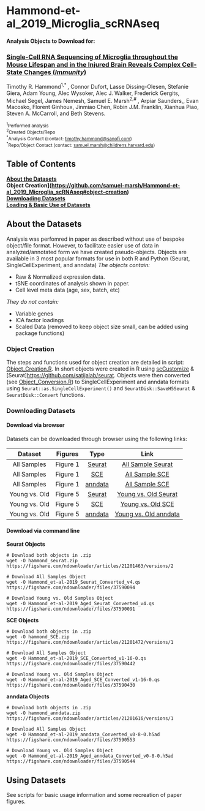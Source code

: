 # Hammond-et-al_2019_Microglia_scRNAseq

#### Analysis Objects to Download for:  
### [**Single-Cell RNA Sequencing of Microglia throughout the Mouse Lifespan and in the Injured Brain Reveals Complex Cell-State Changes (*Immunity*)**](https://doi.org/10.1016/j.immuni.2018.11.004)  
Timothy R. Hammond<sup>1,\* </sup>, Connor Dufort, Lasse Dissing-Olesen, Stefanie Giera, Adam Young, Alec Wysoker, Alec J. Walker, Frederick Gergits, Michael Segel, James Nemesh, Samuel E. Marsh<sup>2,\# </sup>, Arpiar Saunders,, Evan Macosko, Florent Ginhoux, Jinmiao Chen, Robin J.M. Franklin, Xianhua Piao, Steven A. McCarroll, and Beth Stevens.

<sup><sup>1</sup>Performed analysis</sup>   
<sup><sup>2</sup>Created Objects/Repo</sup>  
<sup><sup>\*</sup>Analysis Contact (contact: timothy.hammond@sanofi.com)</sup>  
<sup><sup>\*</sup>Repo/Object Contact (contact: samuel.marsh@childrens.harvard.edu)</sup>  

## Table of Contents  
**[About the Datasets](https://github.com/samuel-marsh/Hammond-et-al_2019_Microglia_scRNAseq#about-the-datasets)**  
**Object Creation](https://github.com/samuel-marsh/Hammond-et-al_2019_Microglia_scRNAseq#object-creation)**  
**[Downloading Datasets](https://github.com/samuel-marsh/Hammond-et-al_2019_Microglia_scRNAseq#downloading-datasets)**  
**[Loading & Basic Use of Datasets](https://github.com/samuel-marsh/Hammond-et-al_2019_Microglia_scRNAseq#using-datasets)**  


##  About the Datasets  
Analysis was perfomred in paper as described without use of bespoke object/file format.  However, to facilitate easier use of data in analyzed/annotated form we have created pseudo-objects.  Objects are available in 3 most popular formats for use in both R and Python (Seurat, SingleCellExperiment, and anndata)
*The objects contain:*
- Raw & Normalized expression data.
- tSNE coordinates of analysis shown in paper.
- Cell level meta data (age, sex, batch, etc)

*They do not contain:*
- Variable genes
- ICA factor loadings
- Scaled Data (removed to keep object size small, can be added using package functions)

### Object Creation  
The steps and functions used for object creation are detailed in script: [Object_Creation.R](LINK_HERE).  In short objects were created in R using [scCustomize](https://samuel-marsh.github.io/scCustomize/) & [Seurat]https://github.com/satijalab/seurat.  Objects were then converted (see [Object_Conversion.R](LINK_HERE)) to SingleCellExperiment and anndata formats using `Seurat::as.SingleCellExperiment()` and `SeuratDisk::SaveH5Seurat` & `SeuratDisk::Convert` functions.


### Downloading Datasets  
#### Download via browser  
Datasets can be downloaded through browser using the following links:  

| Dataset | Figures | Type | Link |
| :-----: | :-----: | :------: | :------------: |
| All Samples | Figure 1 | [Seurat](https://github.com/satijalab/seurat/wiki/Seurat) | [All Sample Seurat](https://figshare.com/ndownloader/files/37590094) |
| All Samples | Figure 1 | [SCE](https://bioconductor.org/packages/release/bioc/html/SingleCellExperiment.html) | [All Sample SCE](https://figshare.com/ndownloader/files/37590553) |
| All Samples | Figure 1 | [anndata](https://anndata.readthedocs.io/en/latest/) | [All Sample SCE](https://figshare.com/ndownloader/files/37590442) |
| Young vs. Old | Figure 5 | [Seurat](https://github.com/satijalab/seurat/wiki/Seurat) | [Young vs. Old Seurat](https://figshare.com/ndownloader/files/37590091) |
| Young vs. Old | Figure 5 | [SCE](https://bioconductor.org/packages/release/bioc/html/SingleCellExperiment.html) | [Young vs. Old SCE](https://figshare.com/ndownloader/files/37590430) |
| Young vs. Old | Figure 5 | [anndata](https://anndata.readthedocs.io/en/latest/) | [Young vs. Old anndata](https://figshare.com/ndownloader/files/37590544) |

#### Download via command line
**Seurat Objects**
```
# Download both objects in .zip
wget -O hammond_seurat.zip https://figshare.com/ndownloader/articles/21201463/versions/2

# Download All Samples Object
wget -O Hammond_et-al-2019_Seurat_Converted_v4.qs https://figshare.com/ndownloader/files/37590094

# Download Young vs. Old Samples Object
wget -O Hammond_et-al-2019_Aged_Seurat_Converted_v4.qs https://figshare.com/ndownloader/files/37590091
```

**SCE Objects**
```
# Download both objects in .zip
wget -O hammond_SCE.zip https://figshare.com/ndownloader/articles/21201472/versions/1

# Download All Samples Object
wget -O Hammond_et-al-2019_SCE_Converted_v1-16-0.qs https://figshare.com/ndownloader/files/37590442

# Download Young vs. Old Samples Object
wget -O Hammond_et-al-2019_Aged_SCE_Converted_v1-16-0.qs https://figshare.com/ndownloader/files/37590430
```

**anndata Objects**
```
# Download both objects in .zip
wget -O hammond_anndata.zip https://figshare.com/ndownloader/articles/21201616/versions/1

# Download All Samples Object
wget -O Hammond_et-al-2019_anndata_Converted_v0-8-0.h5ad https://figshare.com/ndownloader/files/37590553

# Download Young vs. Old Samples Object
wget -O Hammond_et-al-2019_Aged_anndata_Converted_v0-8-0.h5ad https://figshare.com/ndownloader/files/37590544
```

## Using Datasets  
See scripts for basic usage information and some recreation of paper figures.
